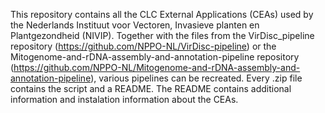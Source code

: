 This repository contains all the CLC External Applications (CEAs) used by the Nederlands Instituut voor Vectoren, Invasieve planten en Plantgezondheid (NIVIP).
Together with the files from the VirDisc_pipeline repository (https://github.com/NPPO-NL/VirDisc-pipeline) or the Mitogenome-and-rDNA-assembly-and-annotation-pipeline repository (https://github.com/NPPO-NL/Mitogenome-and-rDNA-assembly-and-annotation-pipeline), 
various pipelines can be recreated.
Every .zip file contains the script and a README. The README contains additional information and instalation information about the CEAs.
